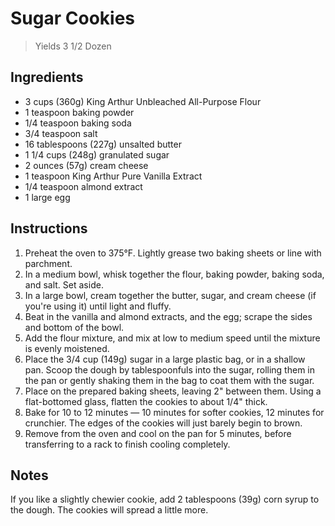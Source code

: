 # Sugar Cookies

> Yields 3 1/2 Dozen

## Ingredients

* 3 cups (360g) King Arthur Unbleached All-Purpose Flour
* 1 teaspoon baking powder
* 1/4 teaspoon baking soda
* 3/4 teaspoon salt
* 16 tablespoons (227g) unsalted butter
* 1 1/4 cups (248g) granulated sugar
* 2 ounces (57g) cream cheese
* 1 teaspoon King Arthur Pure Vanilla Extract
* 1/4 teaspoon almond extract
* 1 large egg

## Instructions 

1. Preheat the oven to 375°F. Lightly grease two baking sheets or line with parchment.
1. In a medium bowl, whisk together the flour, baking powder, baking soda, and salt. Set aside.
1. In a large bowl, cream together the butter, sugar, and cream cheese (if you're using it) until light and fluffy.
1. Beat in the vanilla and almond extracts, and the egg; scrape the sides and bottom of the bowl.
1. Add the flour mixture, and mix at low to medium speed until the mixture is evenly moistened.
1. Place the 3/4 cup (149g) sugar in a large plastic bag, or in a shallow pan. Scoop the dough by tablespoonfuls into the sugar, rolling them in the pan or gently shaking them in the bag to coat them with the sugar.
1. Place on the prepared baking sheets, leaving 2" between them. Using a flat-bottomed glass, flatten the cookies to about 1/4" thick.
1. Bake for 10 to 12 minutes — 10 minutes for softer cookies, 12 minutes for crunchier. The edges of the cookies will just barely begin to brown.
1. Remove from the oven and cool on the pan for 5 minutes, before transferring to a rack to finish cooling completely.

## Notes

If you like a slightly chewier cookie, add 2 tablespoons (39g) corn syrup to the dough. The cookies will spread a little more. 

